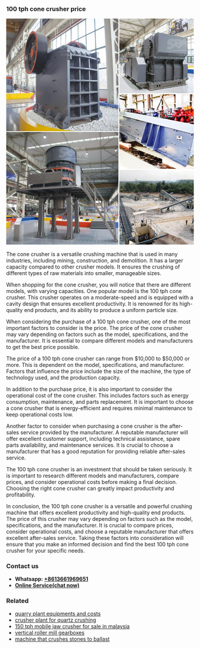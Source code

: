 <h3>100 tph cone crusher price</h3><img src='1708499136.jpg' alt=''><p>The cone crusher is a versatile crushing machine that is used in many industries, including mining, construction, and demolition. It has a larger capacity compared to other crusher models. It ensures the crushing of different types of raw materials into smaller, manageable sizes.</p><p>When shopping for the cone crusher, you will notice that there are different models, with varying capacities. One popular model is the 100 tph cone crusher. This crusher operates on a moderate-speed and is equipped with a cavity design that ensures excellent productivity. It is renowned for its high-quality end products, and its ability to produce a uniform particle size.</p><p>When considering the purchase of a 100 tph cone crusher, one of the most important factors to consider is the price. The price of the cone crusher may vary depending on factors such as the model, specifications, and the manufacturer. It is essential to compare different models and manufacturers to get the best price possible.</p><p>The price of a 100 tph cone crusher can range from $10,000 to $50,000 or more. This is dependent on the model, specifications, and manufacturer. Factors that influence the price include the size of the machine, the type of technology used, and the production capacity.</p><p>In addition to the purchase price, it is also important to consider the operational cost of the cone crusher. This includes factors such as energy consumption, maintenance, and parts replacement. It is important to choose a cone crusher that is energy-efficient and requires minimal maintenance to keep operational costs low.</p><p>Another factor to consider when purchasing a cone crusher is the after-sales service provided by the manufacturer. A reputable manufacturer will offer excellent customer support, including technical assistance, spare parts availability, and maintenance services. It is crucial to choose a manufacturer that has a good reputation for providing reliable after-sales service.</p><p>The 100 tph cone crusher is an investment that should be taken seriously. It is important to research different models and manufacturers, compare prices, and consider operational costs before making a final decision. Choosing the right cone crusher can greatly impact productivity and profitability.</p><p>In conclusion, the 100 tph cone crusher is a versatile and powerful crushing machine that offers excellent productivity and high-quality end products. The price of this crusher may vary depending on factors such as the model, specifications, and the manufacturer. It is crucial to compare prices, consider operational costs, and choose a reputable manufacturer that offers excellent after-sales service. Taking these factors into consideration will ensure that you make an informed decision and find the best 100 tph cone crusher for your specific needs.</p><h3>Contact us</h3><ul><li><strong>Whatsapp:&nbsp;<a href="https://wa.me/8613661969651">+8613661969651</a></strong></li><li><a href="https://swt.shibang-china.com/?git&amp;zhl&amp;100 tph cone crusher price"><strong>Online Service(chat now)</strong></a></li></ul><h3>Related</h3><ul><li><a href='quarry plant equipments and costs.md'>quarry plant equipments and costs</a></li><li><a href='crusher plant for quartz crushing.md'>crusher plant for quartz crushing</a></li><li><a href='150 tph mobile jaw crusher for sale in malaysia.md'>150 tph mobile jaw crusher for sale in malaysia</a></li><li><a href='vertical roller mill gearboxes.md'>vertical roller mill gearboxes</a></li><li><a href='machine that crushes stones to ballast.md'>machine that crushes stones to ballast</a></li></ul>